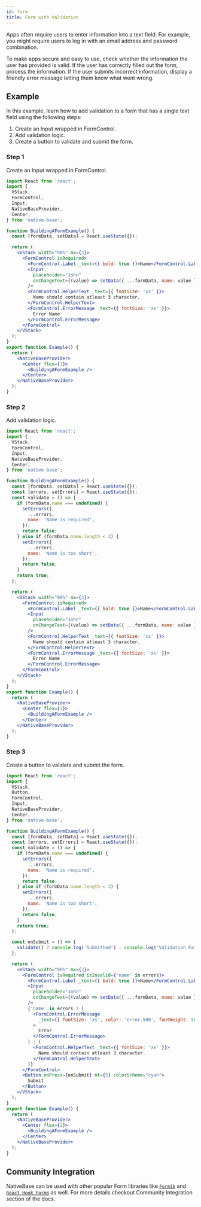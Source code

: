 ```yaml
---
id: form
title: Form with Validation
---
```


Apps often require users to enter information into a text field. For example, you might require users to log in with an email address and password combination.

To make apps secure and easy to use, check whether the information the user has provided is valid. If the user has correctly filled out the form, process the information. If the user submits incorrect information, display a friendly error message letting them know what went wrong.

## Example

In this example, learn how to add validation to a form that has a single text field using the following steps:

1. Create an Input wrapped in FormControl.
2. Add validation logic.
3. Create a button to validate and submit the form.

### Step 1

Create an Input wrapped in FormControl.

```jsx isLive=true
import React from 'react';
import {
  VStack,
  FormControl,
  Input,
  NativeBaseProvider,
  Center,
} from 'native-base';

function BuildingAFormExample() {
  const [formData, setData] = React.useState({});

  return (
    <VStack width="90%" mx={3}>
      <FormControl isRequired>
        <FormControl.Label _text={{ bold: true }}>Name</FormControl.Label>
        <Input
          placeholder="John"
          onChangeText={(value) => setData({ ...formData, name: value })}
        />
        <FormControl.HelperText _text={{ fontSize: 'xs' }}>
          Name should contain atleast 3 character.
        </FormControl.HelperText>
        <FormControl.ErrorMessage _text={{ fontSize: 'xs' }}>
          Error Name
        </FormControl.ErrorMessage>
      </FormControl>
    </VStack>
  );
}
export function Example() {
  return (
    <NativeBaseProvider>
      <Center flex={1}>
        <BuildingAFormExample />
      </Center>
    </NativeBaseProvider>
  );
}
```

### Step 2

Add validation logic.

```jsx isLive=true
import React from 'react';
import {
  VStack,
  FormControl,
  Input,
  NativeBaseProvider,
  Center,
} from 'native-base';

function BuildingAFormExample() {
  const [formData, setData] = React.useState({});
  const [errors, setErrors] = React.useState({});
  const validate = () => {
    if (formData.name === undefined) {
      setErrors({
        ...errors,
        name: 'Name is required',
      });
      return false;
    } else if (formData.name.length < 3) {
      setErrors({
        ...errors,
        name: 'Name is too short',
      });
      return false;
    }
    return true;
  };

  return (
    <VStack width="90%" mx={3}>
      <FormControl isRequired>
        <FormControl.Label _text={{ bold: true }}>Name</FormControl.Label>
        <Input
          placeholder="John"
          onChangeText={(value) => setData({ ...formData, name: value })}
        />
        <FormControl.HelperText _text={{ fontSize: 'xs' }}>
          Name should contain atleast 3 character.
        </FormControl.HelperText>
        <FormControl.ErrorMessage _text={{ fontSize: 'xs' }}>
          Error Name
        </FormControl.ErrorMessage>
      </FormControl>
    </VStack>
  );
}
export function Example() {
  return (
    <NativeBaseProvider>
      <Center flex={1}>
        <BuildingAFormExample />
      </Center>
    </NativeBaseProvider>
  );
}
```

### Step 3

Create a button to validate and submit the form.

```jsx isLive=true
import React from 'react';
import {
  VStack,
  Button,
  FormControl,
  Input,
  NativeBaseProvider,
  Center,
} from 'native-base';

function BuildingAFormExample() {
  const [formData, setData] = React.useState({});
  const [errors, setErrors] = React.useState({});
  const validate = () => {
    if (formData.name === undefined) {
      setErrors({
        ...errors,
        name: 'Name is required',
      });
      return false;
    } else if (formData.name.length < 3) {
      setErrors({
        ...errors,
        name: 'Name is too short',
      });
      return false;
    }
    return true;
  };

  const onSubmit = () => {
    validate() ? console.log('Submitted') : console.log('Validation Failed');
  };

  return (
    <VStack width="90%" mx={3}>
      <FormControl isRequired isInvalid={'name' in errors}>
        <FormControl.Label _text={{ bold: true }}>Name</FormControl.Label>
        <Input
          placeholder="John"
          onChangeText={(value) => setData({ ...formData, name: value })}
        />
        {'name' in errors ? (
          <FormControl.ErrorMessage
            _text={{ fontSize: 'xs', color: 'error.500', fontWeight: 500 }}
          >
            Error
          </FormControl.ErrorMessage>
        ) : (
          <FormControl.HelperText _text={{ fontSize: 'xs' }}>
            Name should contain atleast 3 character.
          </FormControl.HelperText>
        )}
      </FormControl>
      <Button onPress={onSubmit} mt={5} colorScheme="cyan">
        Submit
      </Button>
    </VStack>
  );
}
export function Example() {
  return (
    <NativeBaseProvider>
      <Center flex={1}>
        <BuildingAFormExample />
      </Center>
    </NativeBaseProvider>
  );
}
```

## Community Integration

NativeBase can be used with other popular Form libraries like [`Formik`](/formik) and [`React Hook Forms`](react-hooks-forms) as well. For more details checkout Community Integration section of the docs.
